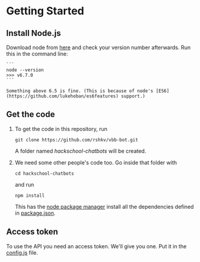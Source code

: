 # Getting Started
## Install Node.js
Download node from [here](https://nodejs.org/en/) and check your version number afterwards. Run this in the command line:

    ```
    node --version
    >>> v6.7.0
    ```
    
    Something above 6.5 is fine. (This is because of node's [ES6](https://github.com/lukehoban/es6features) support.)

## Get the code
1. To get the code in this repository, run 
    ```
    git clone https://github.com/rshkv/vbb-bot.git
    ```
    A folder named _hackschool-chatbots_ will be created.
    
2. We need some other people's code too. Go inside that folder with
    ```
    cd hackschool-chatbots
    ```
    and run
    ```
    npm install
    ```
    This has the [node package manager](https://www.npmjs.com) install all the dependencies defined in [package.json](https://github.com/rshkv/vbb-bot/blob/master/package.json).

## Access token
To use the API you need an access token. We'll give you one.
Put it in the [config.js](https://github.com/rshkv/vbb-bot/blob/master/config.js) file.
